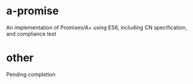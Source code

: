 # a-promise
An implementation of Promises/A+ using ES6, including CN specification, and compliance test

# other
Pending completion

